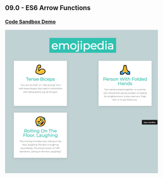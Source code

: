 ## 09.0 - ES6 Arrow Functions

### [Code Sandbox Demo](https://w9tubo.csb.app/)

!["Page"](./Page.png)
